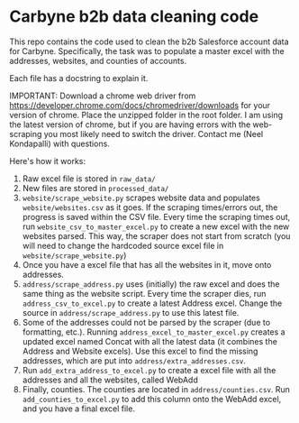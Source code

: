 # Carbyne b2b data cleaning code
This repo contains the code used to clean the b2b Salesforce account data for Carbyne. Specifically, the task was to populate a master excel with the addresses, websites, and counties of accounts.

Each file has a docstring to explain it. 

IMPORTANT: Download a chrome web driver from https://developer.chrome.com/docs/chromedriver/downloads for your version of chrome. Place the unzipped folder in the root folder. I am using the latest version of chrome, but if you are having errors with the web-scraping you most likely need to switch the driver. Contact me (Neel Kondapalli) with questions. 

Here's how it works:

1. Raw excel file is stored in `raw_data/`
2. New files are stored in `processed_data/`
3. `website/scrape_website.py` scrapes website data and populates `website/websites.csv` as it goes. If the scraping times/errors out, the progress is saved within the CSV file. Every time the scraping times out, run `website_csv_to_master_excel.py` to create a new excel with the new websites parsed. This way, the scraper does not start from scratch (you will need to change the hardcoded source excel file in `website/scrape_website.py`)
4. Once you have a excel file that has all the websites in it, move onto addresses.
5. `address/scrape_address.py` uses (initially) the raw excel and does the same thing as the website script. Every time the scraper dies, run `address_csv_to_excel.py` to create a latest Address excel. Change the source in `address/scrape_address.py` to use this latest file. 
6. Some of the addresses could not be parsed by the scraper (due to formatting, etc.). Running `address_excel_to_master_excel.py` creates a updated excel named Concat with all the latest data (it combines the Address and Website excels). Use this excel to find the missing addresses, which are put into `address/extra_addresses.csv`. 
7. Run `add_extra_address_to_excel.py` to create a excel file with all the addresses and all the websites, called WebAdd
8. Finally, counties. The counties are located in `address/counties.csv`. Run `add_counties_to_excel.py` to add this column onto the WebAdd excel, and you have a final excel file.